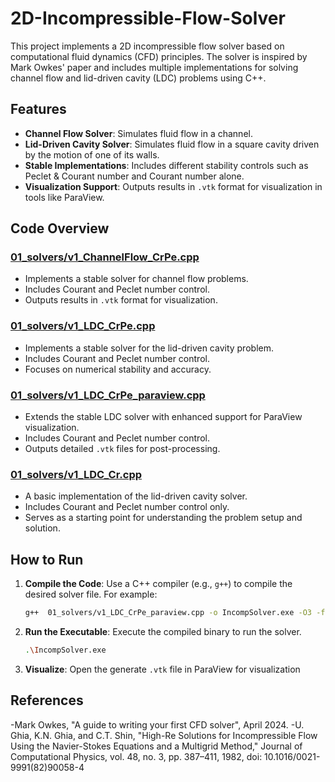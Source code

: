 # 2D-Incompressible-Flow-Solver

This project implements a 2D incompressible flow solver based on computational fluid dynamics (CFD) principles. The solver is inspired by Mark Owkes' paper and includes multiple implementations for solving channel flow and lid-driven cavity (LDC) problems using C++.

## Features

- **Channel Flow Solver**: Simulates fluid flow in a channel.
- **Lid-Driven Cavity Solver**: Simulates fluid flow in a square cavity driven by the motion of one of its walls.
- **Stable Implementations**: Includes different stability controls such as Peclet & Courant number and Courant number alone.
- **Visualization Support**: Outputs results in `.vtk` format for visualization in tools like ParaView.

## Code Overview

### [01_solvers/v1_ChannelFlow_CrPe.cpp](01_solvers/v1_ChannelFlow_CrPe.cpp)
- Implements a stable solver for channel flow problems.
- Includes Courant and Peclet number control.
- Outputs results in `.vtk` format for visualization.

### [01_solvers/v1_LDC_CrPe.cpp](01_solvers/v1_LDC_CrPe.cpp)
- Implements a stable solver for the lid-driven cavity problem.
- Includes Courant and Peclet number control.
- Focuses on numerical stability and accuracy.

### [01_solvers/v1_LDC_CrPe_paraview.cpp](01_solvers/v1_LDC_CrPe_paraview.cpp)
- Extends the stable LDC solver with enhanced support for ParaView 
visualization.
- Includes Courant and Peclet number control.
- Outputs detailed `.vtk` files for post-processing.

### [01_solvers/v1_LDC_Cr.cpp](01_solvers/v1_LDC_Cr.cpp)
- A basic implementation of the lid-driven cavity solver.
- Includes Courant and Peclet number control only.
- Serves as a starting point for understanding the problem setup and solution.

## How to Run

1. **Compile the Code**: Use a C++ compiler (e.g., `g++`) to compile the desired solver file. For example:
   ```sh
   g++  01_solvers/v1_LDC_CrPe_paraview.cpp -o IncompSolver.exe -O3 -ffast-math

2. **Run the Executable**: Execute the compiled binary to run the solver.
    ```sh
    .\IncompSolver.exe

3. **Visualize**: Open the generate `.vtk` file in ParaView for visualization

## References
-Mark Owkes, "A guide to writing your first CFD solver", April 2024.
-U. Ghia, K.N. Ghia, and C.T. Shin, "High-Re Solutions for Incompressible Flow Using the Navier-Stokes Equations and a Multigrid Method," Journal of Computational Physics, vol. 48, no. 3, pp. 387–411, 1982, doi: 10.1016/0021-9991(82)90058-4
